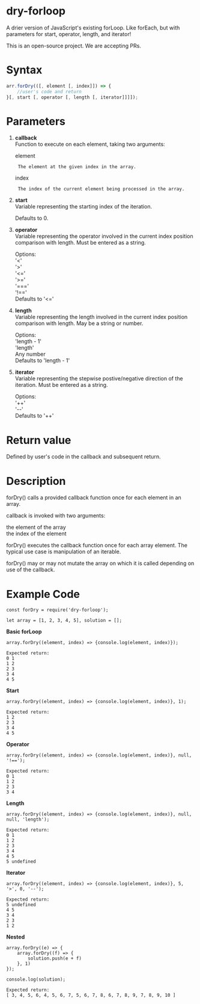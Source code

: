 # dry-forloop #
A drier version of JavaScript's existing forLoop. Like forEach, but with parameters for start, operator, length, and iterator! 

This is an open-source project. We are accepting PRs.

# Syntax #
```javascript
arr.forDry(([, element [, index]]) => {
    //user's code and return
}[, start [, operator [, length [, iterator]]]]);
```

# Parameters #
1. __callback__  
Function to execute on each element, taking two arguments:  
    
    element 

        The element at the given index in the array.  

    index  
        
        The index of the current element being processed in the array.  

2. __start__  
Variable representing the starting index of the iteration.  

    Defaults to 0.  

3. __operator__  
Variable representing the operator involved in the current index position comparison with length. Must be entered as a string.  

    Options:  
    '<'  
    '>'  
    '<='  
    '>='  
    '==='  
    '!=='  
    Defaults to '<='  

4. __length__  
Variable representing the length involved in the current index position comparison with length. May be a string or number.  

    Options:  
    'length - 1'  
    'length'  
    Any number  
    Defaults to 'length - 1'  

5. __iterator__  
Variable representing the stepwise postive/negative direction of the iteration. Must be entered as a string.  

    Options:  
    '++'  
    '--'  
    Defaults to '++'  

# Return value #  
Defined by user's code in the callback and subsequent return.  

# Description #  
forDry() calls a provided callback function once for each element in an array.  

callback is invoked with two arguments:  

the element of the array  
the index of the element  

forDry() executes the callback function once for each array element. The typical use case is manipulation of an iterable.  

forDry() may or may not mutate the array on which it is called depending on use of the callback.  

# Example Code #
    const forDry = require('dry-forloop'); 
    
    let array = [1, 2, 3, 4, 5], solution = [];  

__Basic forLoop__  
    
    array.forDry((element, index) => {console.log(element, index)});  
    
    Expected return:   
    0 1  
    1 2  
    2 3  
    3 4  
    4 5  


__Start__  
    
    array.forDry((element, index) => {console.log(element, index)}, 1);
    
    Expected return:   
    1 2
    2 3
    3 4
    4 5

__Operator__  
    
    array.forDry((element, index) => {console.log(element, index)}, null, '!==');
    
    Expected return:   
    0 1
    1 2
    2 3
    3 4

__Length__  
    
    array.forDry((element, index) => {console.log(element, index)}, null, null, 'length');
    
    Expected return:   
    0 1
    1 2
    2 3
    3 4
    4 5
    5 undefined

__Iterator__  
    
    array.forDry((element, index) => {console.log(element, index)}, 5, '>', 0, '--');
    
    Expected return:   
    5 undefined
    4 5
    3 4
    2 3
    1 2 

__Nested__

    array.forDry((e) => {
        array.forDry((f) => {
            solution.push(e + f)
        }, 1)
    });
    
    console.log(solution);

    Expected return: 
    [ 3, 4, 5, 6, 4, 5, 6, 7, 5, 6, 7, 8, 6, 7, 8, 9, 7, 8, 9, 10 ]
